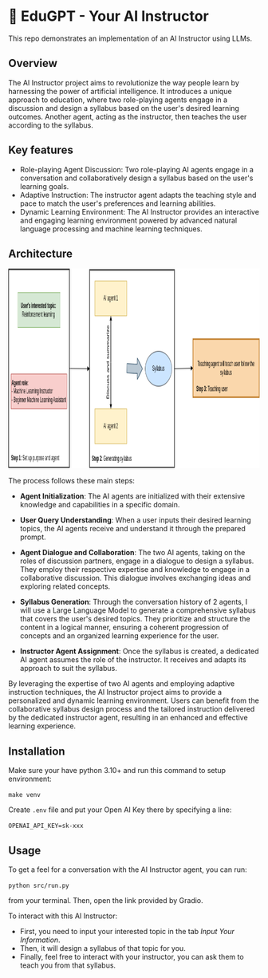 # :book: EduGPT - Your AI Instructor

This repo demonstrates an implementation of an AI Instructor using LLMs.



## Overview

The AI Instructor project aims to revolutionize the way people learn by harnessing the power of artificial intelligence. It introduces a unique approach to education, where two role-playing agents engage in a discussion and design a syllabus based on the user's desired learning outcomes. Another agent, acting as the instructor, then teaches the user according to the syllabus.

## Key features

- Role-playing Agent Discussion: Two role-playing AI agents engage in a conversation and collaboratively design a syllabus based on the user's learning goals.
- Adaptive Instruction: The instructor agent adapts the teaching style and pace to match the user's preferences and learning abilities.
- Dynamic Learning Environment: The AI Instructor provides an interactive and engaging learning environment powered by advanced natural language processing and machine learning techniques.


## Architecture

<img src="diagram.png"  width="1000" height="400">


The process follows these main steps:
- **Agent Initialization**: The AI agents are initialized with their extensive knowledge and capabilities in a specific domain.

- **User Query Understanding**: When a user inputs their desired learning topics, the AI agents receive and understand it through the prepared prompt.

- **Agent Dialogue and Collaboration**: The two AI agents, taking on the roles of discussion partners, engage in a dialogue to design a syllabus. They employ their respective expertise and knowledge to engage in a collaborative discussion. This dialogue involves exchanging ideas and exploring related concepts.

- **Syllabus Generation**: Through the conversation history of 2 agents, I will use a Large Language Model to generate a comprehensive syllabus that covers the user's desired topics. They prioritize and structure the content in a logical manner, ensuring a coherent progression of concepts and an organized learning experience for the user.

- **Instructor Agent Assignment**: Once the syllabus is created, a dedicated AI agent assumes the role of the instructor. It receives and adapts its approach to suit the syllabus.

By leveraging the expertise of two AI agents and employing adaptive instruction techniques, the AI Instructor project aims to provide a personalized and dynamic learning environment. Users can benefit from the collaborative syllabus design process and the tailored instruction delivered by the dedicated instructor agent, resulting in an enhanced and effective learning experience.

## Installation

Make sure your have python 3.10+ and run this command to setup environment:

`make venv`

Create `.env` file and put your Open AI Key there by specifying a line:

`OPENAI_API_KEY=sk-xxx`

## Usage

To get a feel for a conversation with the AI Instructor agent, you can run:

`python src/run.py`

from your terminal. Then, open the link provided by Gradio.

To interact with this AI Instructor:
- First, you need to input your interested topic in the tab *Input Your Information*.
- Then, it will design a syllabus of that topic for you.
- Finally, feel free to interact with your instructor, you can ask them to teach you from that syllabus.

